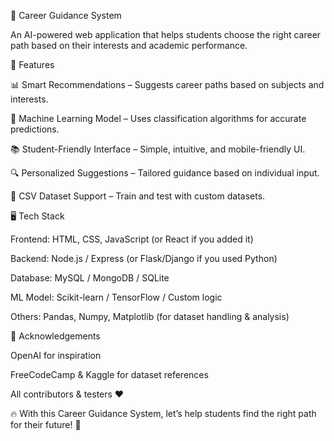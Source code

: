 🎯 Career Guidance System

  An AI-powered web application that helps students choose the right career path based on their interests and academic performance.

🚀 Features

  📊 Smart Recommendations – Suggests career paths based on subjects and interests.

  🧠 Machine Learning Model – Uses classification algorithms for accurate predictions.

  📚 Student-Friendly Interface – Simple, intuitive, and mobile-friendly UI.

  🔍 Personalized Suggestions – Tailored guidance based on individual input.

  💾 CSV Dataset Support – Train and test with custom datasets.

🖥️ Tech Stack

  Frontend: HTML, CSS, JavaScript (or React if you added it)

  Backend: Node.js / Express (or Flask/Django if you used Python)

  Database: MySQL / MongoDB / SQLite

  ML Model: Scikit-learn / TensorFlow / Custom logic

  Others: Pandas, Numpy, Matplotlib (for dataset handling & analysis)

🙌 Acknowledgements

  OpenAI for inspiration

  FreeCodeCamp & Kaggle for dataset references

  All contributors & testers ❤️

🔥 With this Career Guidance System, let’s help students find the right path for their future! 🚀
